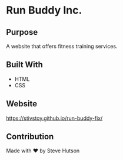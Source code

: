 # Run Buddy Inc.

## Purpose
A website that offers fitness training services.

## Built With
* HTML
* CSS

## Website
https://stivstoy.github.io/run-buddy-fix/

## Contribution
Made with ❤️ by Steve Hutson
